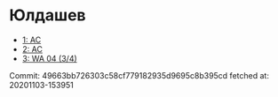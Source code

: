 # Юлдашев
- [1: AC](1.md)
- [2: AC](2.md)
- [3: WA 04 (3/4)](3.md)

Commit: 49663bb726303c58cf779182935d9695c8b395cd
 fetched at: 20201103-153951
